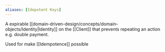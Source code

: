 ```yaml
---
aliases: [Idepotent Keys]
---
```


A expirable [[domain-driven-design/concepts/domain-objects/Identity|Identity]] on the [[Client]] that prevents repeating an action e.g. double payment.

Used for make [[Idempotence]] possible
